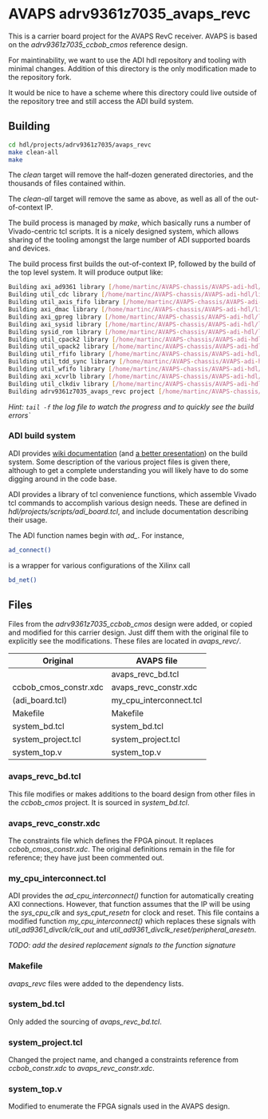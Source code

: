 # AVAPS adrv9361z7035_avaps_revc

This is a carrier board project for the AVAPS RevC receiver.
AVAPS is based on the *adrv9361z7035_ccbob_cmos* reference
design. 

For maintinability, we want to use the ADI hdl repository
and tooling with minimal changes. Addition of this
directory is the only modification made to the repository
fork.

It would be nice to have a scheme where this directory
could live outside of the repository tree and still access
the ADI build system.

## Building
```sh
cd hdl/projects/adrv9361z7035/avaps_revc
make clean-all
make
```

The *clean* target will remove the half-dozen generated 
directories, and the thousands of files contained within.

The *clean-all* target will remove the same as above, as well 
as all of the out-of-context IP.

The build process is managed by *make*, which basically runs a number of
Vivado-centric tcl scripts. It is a nicely designed system, which
allows sharing of the tooling amongst the large number of ADI
supported boards and devices.

The build process first builds the out-of-context IP, followed by the build of the top level system.
It will produce output like:
```sh
Building axi_ad9361 library [/home/martinc/AVAPS-chassis/AVAPS-adi-hdl/library/axi_ad9361/axi_ad9361_ip.log] ... OK
Building util_cdc library [/home/martinc/AVAPS-chassis/AVAPS-adi-hdl/library/util_cdc/util_cdc_ip.log] ... OK
Building util_axis_fifo library [/home/martinc/AVAPS-chassis/AVAPS-adi-hdl/library/util_axis_fifo/util_axis_fifo_ip.log] ... OK
Building axi_dmac library [/home/martinc/AVAPS-chassis/AVAPS-adi-hdl/library/axi_dmac/axi_dmac_ip.log] ... OK
Building axi_gpreg library [/home/martinc/AVAPS-chassis/AVAPS-adi-hdl/library/axi_gpreg/axi_gpreg_ip.log] ... OK
Building axi_sysid library [/home/martinc/AVAPS-chassis/AVAPS-adi-hdl/library/axi_sysid/axi_sysid_ip.log] ... OK
Building sysid_rom library [/home/martinc/AVAPS-chassis/AVAPS-adi-hdl/library/sysid_rom/sysid_rom_ip.log] ... OK
Building util_cpack2 library [/home/martinc/AVAPS-chassis/AVAPS-adi-hdl/library/util_pack/util_cpack2/util_cpack2_ip.log] ... OK
Building util_upack2 library [/home/martinc/AVAPS-chassis/AVAPS-adi-hdl/library/util_pack/util_upack2/util_upack2_ip.log] ... OK
Building util_rfifo library [/home/martinc/AVAPS-chassis/AVAPS-adi-hdl/library/util_rfifo/util_rfifo_ip.log] ... OK
Building util_tdd_sync library [/home/martinc/AVAPS-chassis/AVAPS-adi-hdl/library/util_tdd_sync/util_tdd_sync_ip.log] ... OK
Building util_wfifo library [/home/martinc/AVAPS-chassis/AVAPS-adi-hdl/library/util_wfifo/util_wfifo_ip.log] ... OK
Building axi_xcvrlb library [/home/martinc/AVAPS-chassis/AVAPS-adi-hdl/library/xilinx/axi_xcvrlb/axi_xcvrlb_ip.log] ... OK
Building util_clkdiv library [/home/martinc/AVAPS-chassis/AVAPS-adi-hdl/library/xilinx/util_clkdiv/util_clkdiv_ip.log] ... OK
Building adrv9361z7035_avaps_revc project [/home/martinc/AVAPS-chassis/AVAPS-adi-hdl/projects/adrv9361z7035/avaps_revc/adrv9361z7035_avaps_revc_vivado.log] ...
```

*Hint: `tail -f` the log file to watch the progress and to quickly see the build errors`*

### ADI build system
ADI provides [wiki documentation](https://wiki.analog.com/resources/fpga/docs/hdl/porting_project_quick_start_guide)
(and [a better presentation](https://analogdevicesinc.github.io/hdl/user_guide/architecture.html))
on the build system. Some description of the various project files is given there,
although to get a complete understanding you will likely have to do
some digging around in the code base.

ADI provides a library of tcl convenience functions, which assemble
Vivado tcl commands to accomplish various design needs. These
are defined in *hdl/projects/scripts/adi_board.tcl*, and include
documentation describing their usage.

The ADI 
function names begin with *ad_*. For instance,
```sh
ad_connect()
```
is a wrapper for various configurations of the Xilinx call
```sh
bd_net()
```

## Files
Files from the *adrv9361z7035_ccbob_cmos* design were added, or copied and modified
for this carrier design. Just diff them with the original file to explicitly see
the modifications. These files are located in *avaps_revc/*.

| Original               | AVAPS file|
|----------------------|------------------------|
|                      | avaps_revc_bd.tcl      |
| ccbob_cmos_constr.xdc| avaps_revc_constr.xdc  |
| (adi_board.tcl)      | my_cpu_interconnect.tcl|
| Makefile             | Makefile               |
| system_bd.tcl        | system_bd.tcl          |
| system_project.tcl   | system_project.tcl     |
| system_top.v         | system_top.v           |

### avaps_revc_bd.tcl
This file modifies or makes additions to the board
design from other files in the *ccbob_cmos* project.
It is sourced in *system_bd.tcl*.

### avaps_revc_constr.xdc
The constraints file which defines the FPGA pinout. It
replaces *ccbob_cmos_constr.xdc*. The original definitions
remain in the file for reference; they have just been 
commented out.

### my_cpu_interconnect.tcl
ADI provides the *ad_cpu_interconnect()* function for automatically
creating AXI connections. However, that function assumes that the
IP will be using the *sys_cpu_clk* and *sys_cput_resetn* for clock
and reset. This file contains a modified function *my_cpu_interconnect()*
which replaces these signals with  *util_ad9361_divclk/clk_out* and 
*util_ad9361_divclk_reset/peripheral_aresetn*.

*TODO: add the desired replacement signals to the function signature*

### Makefile
*avaps_revc* files were added to the dependency lists.

### system_bd.tcl
Only added the sourcing of *avaps_revc_bd.tcl*.

### system_project.tcl
Changed the project name, and changed a constraints reference 
from *ccbob_constr.xdc* to *avaps_revc_constr.xdc*.

### system_top.v
Modified to enumerate the FPGA signals used in the AVAPS design.
